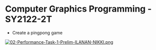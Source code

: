 # Computer Graphics Programming - SY2122-2T

- Create a pingpong game

[![02-Performance-Task-1-Prelim-ILANAN-NIKKI.png](https://i.postimg.cc/sxRQVf24/02-Performance-Task-1-Prelim-ILANAN-NIKKI.png)](https://postimg.cc/WFXb8vgd)
